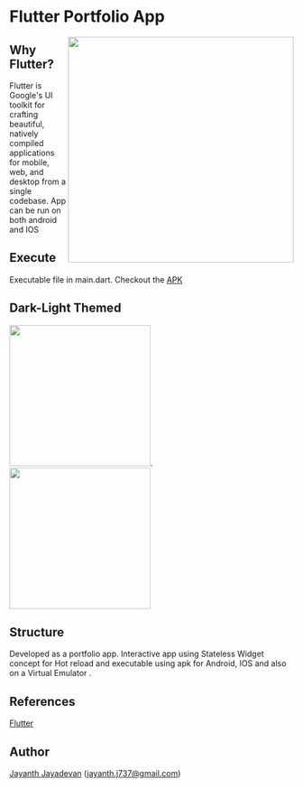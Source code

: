 
# Flutter Portfolio App

<img align=right src='https://github.com/jayanthj737/Flutter-Portfolio-App/blob/master/Record.gif' height=400>

## Why Flutter?

Flutter is Google's UI toolkit for crafting beautiful, natively compiled applications for mobile, web, and desktop from a single codebase.
App can be run on both android and IOS

## Execute
Executable file in main.dart.
Checkout the [APK](https://github.com/jayanthj737/Flutter-Portfolio-App/blob/master/app-release.apk)


## Dark-Light Themed
<img src='https://github.com/jayanthj737/Flutter-Portfolio-App/blob/master/Screenshot_1575714692.png' height=250>.   <img src='https://github.com/jayanthj737/Flutter-Portfolio-App/blob/master/Screenshot_1575799510.png' height=250>

## Structure
Developed as a portfolio app. Interactive app using Stateless Widget concept for Hot reload and executable using apk for Android, IOS and also on a Virtual Emulator .



## References

[Flutter](https://flutter.dev/)

## Author
[Jayanth Jayadevan](https://github.com/jayanthj737) (jayanth.j737@gmail.com)
